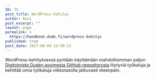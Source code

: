 ```yaml
---
ID: 75
post_title: WordPress-kehitys
author: Roni
post_excerpt: ""
layout: page
permalink: >
  https://handbook.dude.fi/wordpress-kehitys
published: true
post_date: 2017-08-04 14:50:23
---
```

WordPress-kehityksessä pyritään käyttämään mahdollisimman paljon <a class="github" href="https://github.com/digitoimistodude">Digitoimisto Duden avoimesta GitHub-repositorysta</a> löytyviä työkaluja ja kehittää omia työkaluja viikkotasolla jatkuvasti eteenpäin.